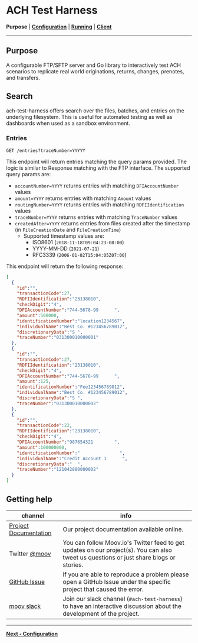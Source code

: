 <!-- generated-from:d6ef15f91b0edc74c8eeb3ea0138b6bad74e43fe69d00204b961f761948aa5b9 DO NOT REMOVE, DO UPDATE -->
# ACH Test Harness
**Purpose** | **[Configuration](CONFIGURATION.md)** | **[Running](RUNNING.md)** | **[Client](../pkg/client/README.md)**

---

## Purpose

A configurable FTP/SFTP server and Go library to interactively test ACH scenarios to replicate real world originations, returns, changes, prenotes, and transfers.

## Search

ach-test-harness offers search over the files, batches, and entries on the underlying filesystem. This is useful for automated testing as well as dashboards when used as a sandbox environment.

### Entries

```
GET /entries?traceNumber=YYYYY
```

This endpoint will return entries matching the query params provided. The logic is similar to Response matching with the FTP interface. The supported query params are:

- `accountNumber=YYYY` returns entries with matching `DFIAccountNumber` values
- `amount=YYYY` returns entries with matching `Amount` values
- `routingNumber=YYYY` returns entries with matching `RDFIIdentification` values
- `traceNumber=YYYY` returns entries with matching `TraceNumber` values
- `createdAfter=YYYY` returns entries from files created after the timestamp (in `FileCreationDate` and `FileCreationTime`)
   - Supported timestamp values are:
      - ISO8601 (`2018-11-18T09:04:23-08:00`)
      - YYYY-MM-DD (`2021-07-21`)
      - RFC3339 (`2006-01-02T15:04:05Z07:00`)

This endpoint will return the following response:

```json
[
  {
    "id":"",
    "transactionCode":27,
    "RDFIIdentification":"23138010",
    "checkDigit":"4",
    "DFIAccountNumber":"744-5678-99      ",
    "amount":500000,
    "identificationNumber":"location1234567",
    "individualName":"Best Co. #123456789012",
    "discretionaryData":"S ",
    "traceNumber":"031300010000001"
  },
  {
    "id":"",
    "transactionCode":27,
    "RDFIIdentification":"23138010",
    "checkDigit":"4",
    "DFIAccountNumber":"744-5678-99      ",
    "amount":125,
    "identificationNumber":"Fee123456789012",
    "individualName":"Best Co. #123456789012",
    "discretionaryData":"S ",
    "traceNumber":"031300010000002"
  },
  {
    "id":"",
    "transactionCode":22,
    "RDFIIdentification":"23138010",
    "checkDigit":"4",
    "DFIAccountNumber":"987654321        ",
    "amount":100000000,
    "identificationNumber":"               ",
    "individualName":"Credit Account 1      ",
    "discretionaryData":"  ",
    "traceNumber":"121042880000002"
  }
]
```

## Getting help

 channel | info
 ------- | -------
 [Project Documentation](https://github.com/moov-io/ach-test-harness/tree/master/docs/) | Our project documentation available online.
Twitter [@moov](https://twitter.com/moov)	| You can follow Moov.io's Twitter feed to get updates on our project(s). You can also tweet us questions or just share blogs or stories.
[GitHub Issue](https://github.com/moov-io/ach-test-harness/issues) | If you are able to reproduce a problem please open a GitHub Issue under the specific project that caused the error.
[moov slack](https://slack.moov.io/) | Join our slack channel (`#ach-test-harness`) to have an interactive discussion about the development of the project.

---
**[Next - Configuration](CONFIGURATION.md)**
